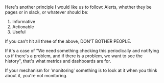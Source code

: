 Here's another principle I would like us to follow:  Alerts, whether they be pages or in slack, or whatever should be:
1. Informative
2. Actionable
3. Useful

If you can't hit all three of the above, DON'T BOTHER PEOPLE.

If it's a case of "We need something checking this periodically and notifying us if there's a problem, and if there is a problem, we want to see the history", that's what metrics and dashboards are for.

If your mechanism for 'monitoring' something is to look at it when you think about it, you're not monitoring.
